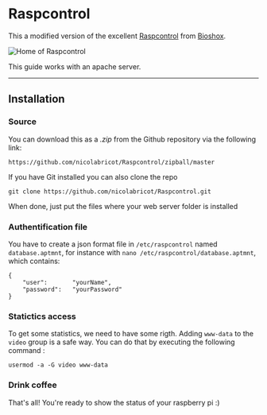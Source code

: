 # Raspcontrol

This a modified version of the excellent [Raspcontrol](//github.com/Bioshox/Raspcontrol) from [Bioshox](//github.com/Bioshox).


![Home of Raspcontrol](raspcontrol-home.png)


This guide works with an apache server.

***

## Installation

### Source

You can download this as a _.zip_ from the Github repository via the following link: 

	https://github.com/nicolabricot/Raspcontrol/zipball/master

If you have Git installed you can also clone the repo

	git clone https://github.com/nicolabricot/Raspcontrol.git
	
When done, just put the files where your web server folder is installed

### Authentification file

You have to create a json format file in `/etc/raspcontrol` named `database.aptmnt`, for instance with `nano /etc/raspcontrol/database.aptmnt`, which contains:
	
	{
		"user":       "yourName",
		"password":   "yourPassword"
	}

### Statictics access

To get some statistics, we need to have some rigth. Adding `www-data` to the `video` group is a safe way. You can do that by executing the following command :

	usermod -a -G video www-data
	
### Drink coffee

That's all! You're ready to show the status of your raspberry pi :)
	
